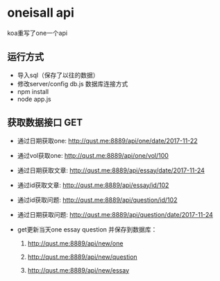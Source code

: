 # oneisall api
koa重写了one一个api


## 运行方式

* 导入sql（保存了以往的数据）
* 修改server/config db.js 数据库连接方式
* npm install
* node app.js

## 获取数据接口 GET

* 通过日期获取one: http://qust.me:8889/api/one/date/2017-11-22

* 通过vol获取one: http://qust.me:8889/api/one/vol/100

* 通过日期获取文章: http://qust.me:8889/api/essay/date/2017-11-24

* 通过id获取文章: http://qust.me:8889/api/essay/id/102

* 通过id获取问题:
http://qust.me:8889/api/question/id/102

* 通过日期获取问题:
http://qust.me:8889/api/question/date/2017-11-24

* get更新当天one essay question 并保存到数据库：

    1. http://qust.me:8889/api/new/one

    2. http://qust.me:8889/api/new/question

    3. http://qust.me:8889/api/new/essay